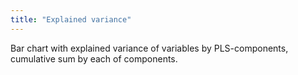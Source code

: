 ```yaml
---
title: "Explained variance"
---
```


Bar chart with explained variance of variables by PLS-components, cumulative sum by each of components.
